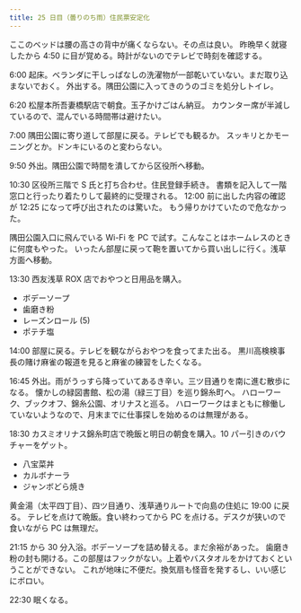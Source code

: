 ```yaml
---
title: 25 日目（曇りのち雨）住民票安定化
---
```


ここのベッドは腰の高さの背中が痛くならない。その点は良い。
昨晩早く就寝したから 4:50 に目が覚める。時計がないのでテレビで時刻を確認する。

6:00 起床。ベランダに干しっぱなしの洗濯物が一部乾いていない。まだ取り込まないでおく。
外出する。隅田公園に入ってきのうのゴミを処分しトイレ。

6:20 松屋本所吾妻橋駅店で朝食。玉子かけごはん納豆。
カウンター席が半減しているので、混んでいる時間帯は避けたい。

7:00 隅田公園に寄り道して部屋に戻る。テレビでも観るか。
スッキリとかモーニングとか。ドンキにいるのと変わらない。

9:50 外出。隅田公園で時間を潰してから区役所へ移動。

10:30 区役所三階で S 氏と打ち合わせ。住民登録手続き。
書類を記入して一階窓口と行ったり着たりして最終的に受理される。
12:00 前に出した内容の確認が 12:25 になって呼び出されたのは驚いた。
もう帰りかけていたので危なかった。

隅田公園入口に飛んでいる Wi-Fi を PC で試す。こんなことはホームレスのときに何度もやった。
いったん部屋に戻って鞄を置いてから買い出しに行く。浅草方面へ移動。

13:30 西友浅草 ROX 店でおやつと日用品を購入。

* ボデーソープ
* 歯磨き粉
* レーズンロール (5)
* ポテチ塩

14:00 部屋に戻る。テレビを観ながらおやつを食ってまた出る。
黒川高検検事長の賭け麻雀の報道を見ると麻雀の練習をしたくなる。

16:45 外出。雨がうっすら降っていてあるき辛い。三ツ目通りを南に進む散歩になる。
懐かしの緑図書館、松の湯（緑三丁目）を巡り錦糸町へ。
ハローワーク、ブックオフ、錦糸公園、オリナスと巡る。
ハローワークはまともに稼働していないようなので、月末までに仕事探しを始めるのは無理がある。

18:30 カスミオリナス錦糸町店で晩飯と明日の朝食を購入。10 パー引きのバウチャーをゲット。

* 八宝菜丼
* カルボナーラ
* ジャンボどら焼き

黄金湯（太平四丁目）、四ツ目通り、浅草通りルートで向島の住処に 19:00 に戻る。
テレビを点けて晩飯。食い終わってから PC を点ける。デスクが狭いので食いながら PC は無理だ。

21:15 から 30 分入浴。ボデーソープを詰め替える。まだ余裕があった。
歯磨き粉の封も開ける。この部屋はフックがない。上着やバスタオルをかけておくということができない。
これが地味に不便だ。換気扇も怪音を発するし、いい感じにボロい。

22:30 眠くなる。
